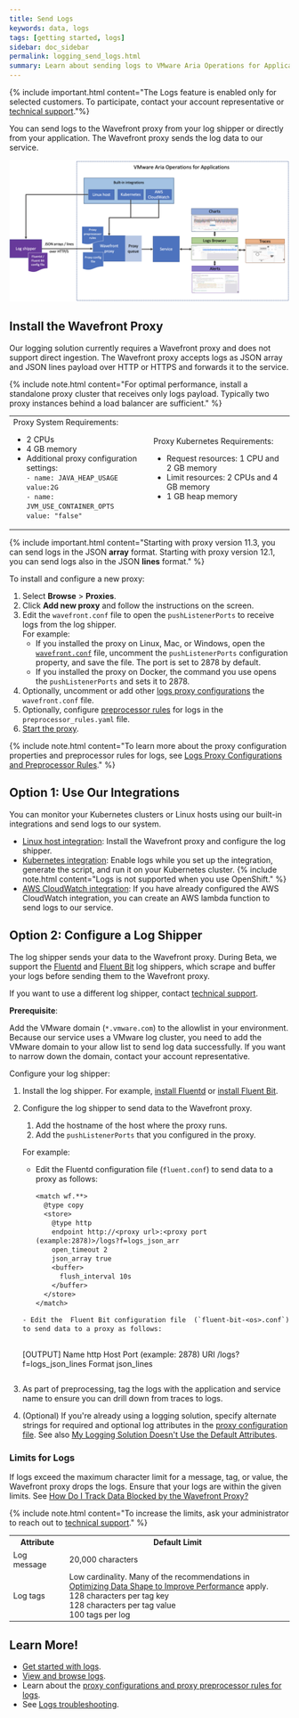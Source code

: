 ```yaml
---
title: Send Logs
keywords: data, logs
tags: [getting started, logs]
sidebar: doc_sidebar
permalink: logging_send_logs.html
summary: Learn about sending logs to VMware Aria Operations for Applications (formerly known as Tanzu Observability by Wavefront).
---
```


{% include important.html content="The Logs feature is enabled only for selected customers. To participate, contact your account representative or [technical support](wavefront_support_feedback.html#support)."%}

You can send logs to the Wavefront proxy from your log shipper or directly from your application. The Wavefront proxy sends the log data to our service.

![shows how data goes from the log shipper to the wavefront proxy and then to the Wavefront instance](images/logging_send_logs2.png)

## Install the Wavefront Proxy

Our logging solution currently requires a Wavefront proxy and does not support direct ingestion. The Wavefront proxy accepts logs as JSON array and JSON lines payload over HTTP or HTTPS and forwards it to the service.

{% include note.html content="For optimal performance, install a standalone proxy cluster that receives only logs payload. Typically two proxy instances behind a load balancer are sufficient." %}

<table style="width: 100;">
  <tr>
    <td width="50%" >
      Proxy System Requirements:
      <ul><li>2 CPUs</li>
      <li>4 GB memory</li>
      <li>Additional proxy configuration settings:
<code>
- name: JAVA_HEAP_USAGE
value:2G
- name: JVM_USE_CONTAINER_OPTS
value: "false"</code>
      </li>
      </ul>
    </td>
    <td width="50%" >
      Proxy Kubernetes Requirements:
      <ul><li>Request resources: 1 CPU and 2 GB memory</li>
      <li>Limit resources: 2 CPUs and 4 GB memory</li>
      <li>1 GB heap memory</li></ul>
    </td>
  </tr>
</table>

{% include important.html content="Starting with proxy version 11.3, you can send logs in the JSON **array** format. Starting with proxy version 12.1, you can send logs also in the JSON **lines** format." %}

To install and configure a new proxy:

1. Select **Browse** > **Proxies**.
1. Click **Add new proxy** and follow the instructions on the screen.
1. Edit the `wavefront.conf` file to open the `pushListenerPorts` to receive logs from the log shipper.
    <br/>For example:
    * If you installed the proxy on Linux, Mac, or Windows, open the [`wavefront.conf`](proxies_configuring.html#proxy-file-paths) file, uncomment the `pushListenerPorts` configuration property, and save the file. The port is set to 2878 by default.
    * If you installed the proxy on Docker, the command you use opens the `pushListenerPorts` and sets it to 2878.
1. Optionally, uncomment or add other [logs proxy configurations](logging_proxy_configurations.html#proxy-configuration-properties-for-logs) the `wavefront.conf` file.
1. Optionally, configure [preprocessor rules](logging_proxy_configurations.html#proxy-preprocessor-rules-for-logs) for logs in the `preprocessor_rules.yaml` file.
1. [Start the proxy](proxies_installing.html#start-and-stop-a-proxy).

{% include note.html content="To learn more about the proxy configuration properties and preprocessor rules for logs, see [Logs Proxy Configurations and Preprocessor Rules](logging_proxy_configurations.html)." %}

## Option 1: Use Our Integrations

You can monitor your Kubernetes clusters or Linux hosts using our built-in integrations and send logs to our system.

* [Linux host integration](linux.html#linux-logs-setup): Install the Wavefront proxy and configure the log shipper.
* [Kubernetes integration](kubernetes.html#kubernetes-quick-install-using-the-kubernetes-operator): Enable logs while you set up the integration, generate the script, and run it on your Kubernetes cluster. 
  {% include note.html content="Logs is not supported when you use OpenShift." %}
* [AWS CloudWatch integration](ntegrations_aws_metrics.html#setup-for-ingesting-aws-cloudwatch-logs): If you have already configured the AWS CloudWatch integration, you can create an AWS lambda function to send logs to our service.

## Option 2: Configure a Log Shipper

The log shipper sends your data to the Wavefront proxy. During Beta, we support the [Fluentd](https://docs.fluentd.org/) and [Fluent Bit](https://docs.fluentbit.io/) log shippers, which scrape and buffer your logs before sending them to the Wavefront proxy.

If you want to use a different log shipper, contact [technical support](https://docs.wavefront.com/wavefront_support_feedback.html#support).

**Prerequisite**:

Add the VMware domain (`*.vmware.com`) to the allowlist in your environment. Because our service uses a VMware log cluster, you need to add the VMware domain to your allow list to send log data successfully. If you want to narrow down the domain, contact your account representative.

Configure your log shipper:
  1. Install the log shipper. For example, [install Fluentd](https://docs.fluentd.org/installation) or [install Fluent Bit](https://docs.fluentbit.io/manual/installation/getting-started-with-fluent-bit).

  1. Configure the log shipper to send data to the Wavefront proxy.

     1. Add the hostname of the host where the proxy runs.
     1. Add the `pushListenerPorts` that you configured in the proxy.
         
     For example:
     - Edit the  Fluentd configuration file (`fluent.conf`) to send data to a proxy as follows:
    
       ```
       <match wf.**>
         @type copy
         <store>
           @type http
           endpoint http://<proxy url>:<proxy port (example:2878)>/logs?f=logs_json_arr
           open_timeout 2
           json_array true
           <buffer>
             flush_interval 10s
           </buffer>
         </store>
       </match>
     ```
     - Edit the  Fluent Bit configuration file  (`fluent-bit-<os>.conf`) to send data to a proxy as follows:
    
       ```
       [OUTPUT]
           Name http
           Host <proxy url>
           Port <proxy port>(example: 2878)
           URI /logs?f=logs_json_lines
           Format json_lines
       ```
  1. As part of preprocessing, tag the logs with the application and service name to ensure you can drill down from traces to logs.
  2. (Optional) If you're already using a logging solution, specify alternate strings for required and optional log attributes in the [proxy configuration file](logging_proxy_configurations.html). See also [My Logging Solution Doesn't Use the Default Attributes](logging_faq.html#my-logging-solution-doesnt-use-the-default-attributes).

### Limits for Logs

If logs exceed the maximum character limit for a message, tag, or value, the Wavefront proxy drops the logs. Ensure that your logs are within the given limits. See [How Do I Track Data Blocked by the Wavefront Proxy?](logging_faq.html#how-do-i-track-data-blocked-by-the-wavefront-proxy)

{% include note.html content="To increase the limits, ask your administrator to reach out to [technical support](https://docs.wavefront.com/wavefront_support_feedback.html#support)." %}

<table style="width: 100;">
  <tr>
    <th width="20%">
      Attribute
    </th>
    <th width="80%">
      Default Limit
    </th>
  </tr>
  <tr>
    <td>
      Log message
    </td>
    <td>
      20,000 characters
    </td>
  </tr>
  <tr>
    <td>
      Log tags
    </td>
    <td>
      Low cardinality. Many of the recommendations in <a href="optimize_data_shape.html">Optimizing Data Shape to Improve Performance</a> apply.<br/>
      128 characters per tag key<br/>
      128 characters per tag value<br/>
      100 tags per log
    </td>
  </tr>
</table>

<!--- Repeat from logging_overview. There are links below already. I recommend we cut this.
## Map the Traces and Metrics to Logs

To get the unified observability experience and drill down from traces to logs and metrics in dashboards or charts to logs, you need to update your settings so that your traces and metrics map to the logs sent from your application. Contact [technical support](wavefront_support_feedback.html#support) to update the settings.

## View Logs

When the data is in Tanzu Observability, you can use the Logs Browser to filter and search logs, and drill into logs from charts, alerts, Application Map page, and the Traces Browser. See [View Logs and Troubleshoot](logging_overview.html#view-logs-and-troubleshoot).
--->

## Learn More!

* [Get started with logs](logging_overview.html).
* [View and browse logs](logging_log_browser.html).
* Learn about the [proxy configurations and proxy preprocessor rules for logs](logging_proxy_configurations.html).
* See [Logs troubleshooting](logging_faq.html).

<!---
[Try out the demo app tutorial on GitHub](https://github.com/wavefrontHQ/demo-app) to send logs to Tanzu Observability.
--->
